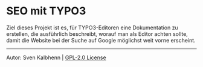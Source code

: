 # SEO mit TYPO3

Ziel dieses Projekt ist es, für TYPO3-Editoren eine Dokumentation zu erstellen,
die ausführlich beschreibt, worauf man als Editor achten sollte, damit die
Website bei der Suche auf Google möglichst weit vorne erscheint.

***

Autor: Sven Kalbhenn | [GPL-2.0 License](LICENCE)
